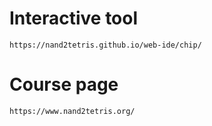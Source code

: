 # Interactive tool
```https://nand2tetris.github.io/web-ide/chip/```
# Course page
```https://www.nand2tetris.org/```
